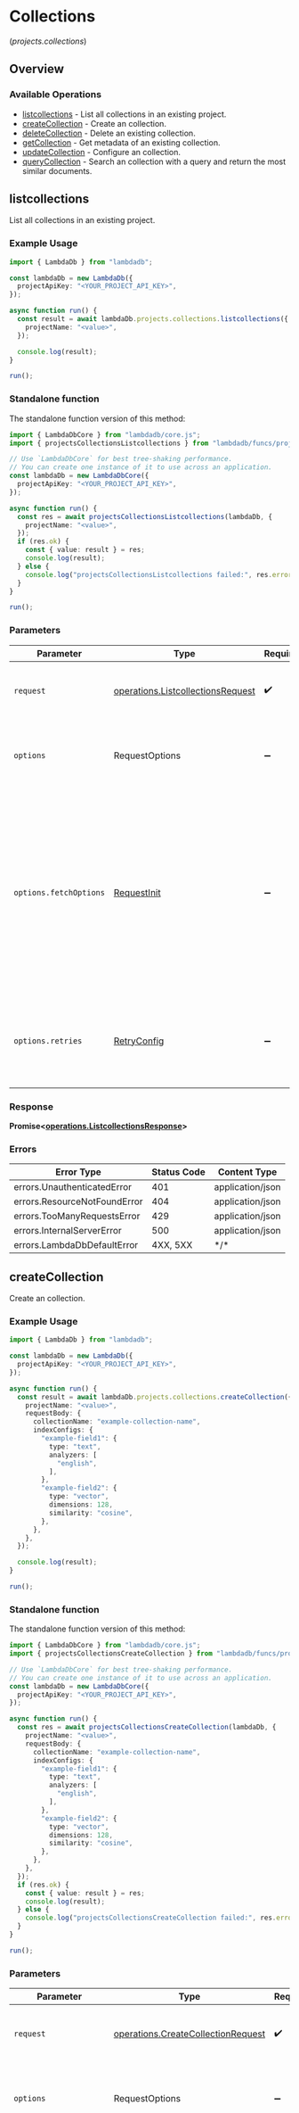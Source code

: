 # Collections
(*projects.collections*)

## Overview

### Available Operations

* [listcollections](#listcollections) - List all collections in an existing project.
* [createCollection](#createcollection) - Create an collection.
* [deleteCollection](#deletecollection) - Delete an existing collection.
* [getCollection](#getcollection) - Get metadata of an existing collection.
* [updateCollection](#updatecollection) - Configure an collection.
* [queryCollection](#querycollection) - Search an collection with a query and return the most similar documents.

## listcollections

List all collections in an existing project.

### Example Usage

```typescript
import { LambdaDb } from "lambdadb";

const lambdaDb = new LambdaDb({
  projectApiKey: "<YOUR_PROJECT_API_KEY>",
});

async function run() {
  const result = await lambdaDb.projects.collections.listcollections({
    projectName: "<value>",
  });

  console.log(result);
}

run();
```

### Standalone function

The standalone function version of this method:

```typescript
import { LambdaDbCore } from "lambdadb/core.js";
import { projectsCollectionsListcollections } from "lambdadb/funcs/projectsCollectionsListcollections.js";

// Use `LambdaDbCore` for best tree-shaking performance.
// You can create one instance of it to use across an application.
const lambdaDb = new LambdaDbCore({
  projectApiKey: "<YOUR_PROJECT_API_KEY>",
});

async function run() {
  const res = await projectsCollectionsListcollections(lambdaDb, {
    projectName: "<value>",
  });
  if (res.ok) {
    const { value: result } = res;
    console.log(result);
  } else {
    console.log("projectsCollectionsListcollections failed:", res.error);
  }
}

run();
```

### Parameters

| Parameter                                                                                                                                                                      | Type                                                                                                                                                                           | Required                                                                                                                                                                       | Description                                                                                                                                                                    |
| ------------------------------------------------------------------------------------------------------------------------------------------------------------------------------ | ------------------------------------------------------------------------------------------------------------------------------------------------------------------------------ | ------------------------------------------------------------------------------------------------------------------------------------------------------------------------------ | ------------------------------------------------------------------------------------------------------------------------------------------------------------------------------ |
| `request`                                                                                                                                                                      | [operations.ListcollectionsRequest](../../models/operations/listcollectionsrequest.md)                                                                                         | :heavy_check_mark:                                                                                                                                                             | The request object to use for the request.                                                                                                                                     |
| `options`                                                                                                                                                                      | RequestOptions                                                                                                                                                                 | :heavy_minus_sign:                                                                                                                                                             | Used to set various options for making HTTP requests.                                                                                                                          |
| `options.fetchOptions`                                                                                                                                                         | [RequestInit](https://developer.mozilla.org/en-US/docs/Web/API/Request/Request#options)                                                                                        | :heavy_minus_sign:                                                                                                                                                             | Options that are passed to the underlying HTTP request. This can be used to inject extra headers for examples. All `Request` options, except `method` and `body`, are allowed. |
| `options.retries`                                                                                                                                                              | [RetryConfig](../../lib/utils/retryconfig.md)                                                                                                                                  | :heavy_minus_sign:                                                                                                                                                             | Enables retrying HTTP requests under certain failure conditions.                                                                                                               |

### Response

**Promise\<[operations.ListcollectionsResponse](../../models/operations/listcollectionsresponse.md)\>**

### Errors

| Error Type                   | Status Code                  | Content Type                 |
| ---------------------------- | ---------------------------- | ---------------------------- |
| errors.UnauthenticatedError  | 401                          | application/json             |
| errors.ResourceNotFoundError | 404                          | application/json             |
| errors.TooManyRequestsError  | 429                          | application/json             |
| errors.InternalServerError   | 500                          | application/json             |
| errors.LambdaDbDefaultError  | 4XX, 5XX                     | \*/\*                        |

## createCollection

Create an collection.

### Example Usage

```typescript
import { LambdaDb } from "lambdadb";

const lambdaDb = new LambdaDb({
  projectApiKey: "<YOUR_PROJECT_API_KEY>",
});

async function run() {
  const result = await lambdaDb.projects.collections.createCollection({
    projectName: "<value>",
    requestBody: {
      collectionName: "example-collection-name",
      indexConfigs: {
        "example-field1": {
          type: "text",
          analyzers: [
            "english",
          ],
        },
        "example-field2": {
          type: "vector",
          dimensions: 128,
          similarity: "cosine",
        },
      },
    },
  });

  console.log(result);
}

run();
```

### Standalone function

The standalone function version of this method:

```typescript
import { LambdaDbCore } from "lambdadb/core.js";
import { projectsCollectionsCreateCollection } from "lambdadb/funcs/projectsCollectionsCreateCollection.js";

// Use `LambdaDbCore` for best tree-shaking performance.
// You can create one instance of it to use across an application.
const lambdaDb = new LambdaDbCore({
  projectApiKey: "<YOUR_PROJECT_API_KEY>",
});

async function run() {
  const res = await projectsCollectionsCreateCollection(lambdaDb, {
    projectName: "<value>",
    requestBody: {
      collectionName: "example-collection-name",
      indexConfigs: {
        "example-field1": {
          type: "text",
          analyzers: [
            "english",
          ],
        },
        "example-field2": {
          type: "vector",
          dimensions: 128,
          similarity: "cosine",
        },
      },
    },
  });
  if (res.ok) {
    const { value: result } = res;
    console.log(result);
  } else {
    console.log("projectsCollectionsCreateCollection failed:", res.error);
  }
}

run();
```

### Parameters

| Parameter                                                                                                                                                                      | Type                                                                                                                                                                           | Required                                                                                                                                                                       | Description                                                                                                                                                                    |
| ------------------------------------------------------------------------------------------------------------------------------------------------------------------------------ | ------------------------------------------------------------------------------------------------------------------------------------------------------------------------------ | ------------------------------------------------------------------------------------------------------------------------------------------------------------------------------ | ------------------------------------------------------------------------------------------------------------------------------------------------------------------------------ |
| `request`                                                                                                                                                                      | [operations.CreateCollectionRequest](../../models/operations/createcollectionrequest.md)                                                                                       | :heavy_check_mark:                                                                                                                                                             | The request object to use for the request.                                                                                                                                     |
| `options`                                                                                                                                                                      | RequestOptions                                                                                                                                                                 | :heavy_minus_sign:                                                                                                                                                             | Used to set various options for making HTTP requests.                                                                                                                          |
| `options.fetchOptions`                                                                                                                                                         | [RequestInit](https://developer.mozilla.org/en-US/docs/Web/API/Request/Request#options)                                                                                        | :heavy_minus_sign:                                                                                                                                                             | Options that are passed to the underlying HTTP request. This can be used to inject extra headers for examples. All `Request` options, except `method` and `body`, are allowed. |
| `options.retries`                                                                                                                                                              | [RetryConfig](../../lib/utils/retryconfig.md)                                                                                                                                  | :heavy_minus_sign:                                                                                                                                                             | Enables retrying HTTP requests under certain failure conditions.                                                                                                               |

### Response

**Promise\<[models.CollectionResponse](../../models/collectionresponse.md)\>**

### Errors

| Error Type                        | Status Code                       | Content Type                      |
| --------------------------------- | --------------------------------- | --------------------------------- |
| errors.BadRequestError            | 400                               | application/json                  |
| errors.UnauthenticatedError       | 401                               | application/json                  |
| errors.ResourceAlreadyExistsError | 409                               | application/json                  |
| errors.TooManyRequestsError       | 429                               | application/json                  |
| errors.InternalServerError        | 500                               | application/json                  |
| errors.LambdaDbDefaultError       | 4XX, 5XX                          | \*/\*                             |

## deleteCollection

Delete an existing collection.

### Example Usage

```typescript
import { LambdaDb } from "lambdadb";

const lambdaDb = new LambdaDb({
  projectApiKey: "<YOUR_PROJECT_API_KEY>",
});

async function run() {
  const result = await lambdaDb.projects.collections.deleteCollection({
    projectName: "<value>",
    collectionName: "<value>",
  });

  console.log(result);
}

run();
```

### Standalone function

The standalone function version of this method:

```typescript
import { LambdaDbCore } from "lambdadb/core.js";
import { projectsCollectionsDeleteCollection } from "lambdadb/funcs/projectsCollectionsDeleteCollection.js";

// Use `LambdaDbCore` for best tree-shaking performance.
// You can create one instance of it to use across an application.
const lambdaDb = new LambdaDbCore({
  projectApiKey: "<YOUR_PROJECT_API_KEY>",
});

async function run() {
  const res = await projectsCollectionsDeleteCollection(lambdaDb, {
    projectName: "<value>",
    collectionName: "<value>",
  });
  if (res.ok) {
    const { value: result } = res;
    console.log(result);
  } else {
    console.log("projectsCollectionsDeleteCollection failed:", res.error);
  }
}

run();
```

### Parameters

| Parameter                                                                                                                                                                      | Type                                                                                                                                                                           | Required                                                                                                                                                                       | Description                                                                                                                                                                    |
| ------------------------------------------------------------------------------------------------------------------------------------------------------------------------------ | ------------------------------------------------------------------------------------------------------------------------------------------------------------------------------ | ------------------------------------------------------------------------------------------------------------------------------------------------------------------------------ | ------------------------------------------------------------------------------------------------------------------------------------------------------------------------------ |
| `request`                                                                                                                                                                      | [operations.DeleteCollectionRequest](../../models/operations/deletecollectionrequest.md)                                                                                       | :heavy_check_mark:                                                                                                                                                             | The request object to use for the request.                                                                                                                                     |
| `options`                                                                                                                                                                      | RequestOptions                                                                                                                                                                 | :heavy_minus_sign:                                                                                                                                                             | Used to set various options for making HTTP requests.                                                                                                                          |
| `options.fetchOptions`                                                                                                                                                         | [RequestInit](https://developer.mozilla.org/en-US/docs/Web/API/Request/Request#options)                                                                                        | :heavy_minus_sign:                                                                                                                                                             | Options that are passed to the underlying HTTP request. This can be used to inject extra headers for examples. All `Request` options, except `method` and `body`, are allowed. |
| `options.retries`                                                                                                                                                              | [RetryConfig](../../lib/utils/retryconfig.md)                                                                                                                                  | :heavy_minus_sign:                                                                                                                                                             | Enables retrying HTTP requests under certain failure conditions.                                                                                                               |

### Response

**Promise\<[operations.DeleteCollectionResponse](../../models/operations/deletecollectionresponse.md)\>**

### Errors

| Error Type                   | Status Code                  | Content Type                 |
| ---------------------------- | ---------------------------- | ---------------------------- |
| errors.UnauthenticatedError  | 401                          | application/json             |
| errors.ResourceNotFoundError | 404                          | application/json             |
| errors.TooManyRequestsError  | 429                          | application/json             |
| errors.InternalServerError   | 500                          | application/json             |
| errors.LambdaDbDefaultError  | 4XX, 5XX                     | \*/\*                        |

## getCollection

Get metadata of an existing collection.

### Example Usage

```typescript
import { LambdaDb } from "lambdadb";

const lambdaDb = new LambdaDb({
  projectApiKey: "<YOUR_PROJECT_API_KEY>",
});

async function run() {
  const result = await lambdaDb.projects.collections.getCollection({
    projectName: "<value>",
    collectionName: "<value>",
  });

  console.log(result);
}

run();
```

### Standalone function

The standalone function version of this method:

```typescript
import { LambdaDbCore } from "lambdadb/core.js";
import { projectsCollectionsGetCollection } from "lambdadb/funcs/projectsCollectionsGetCollection.js";

// Use `LambdaDbCore` for best tree-shaking performance.
// You can create one instance of it to use across an application.
const lambdaDb = new LambdaDbCore({
  projectApiKey: "<YOUR_PROJECT_API_KEY>",
});

async function run() {
  const res = await projectsCollectionsGetCollection(lambdaDb, {
    projectName: "<value>",
    collectionName: "<value>",
  });
  if (res.ok) {
    const { value: result } = res;
    console.log(result);
  } else {
    console.log("projectsCollectionsGetCollection failed:", res.error);
  }
}

run();
```

### Parameters

| Parameter                                                                                                                                                                      | Type                                                                                                                                                                           | Required                                                                                                                                                                       | Description                                                                                                                                                                    |
| ------------------------------------------------------------------------------------------------------------------------------------------------------------------------------ | ------------------------------------------------------------------------------------------------------------------------------------------------------------------------------ | ------------------------------------------------------------------------------------------------------------------------------------------------------------------------------ | ------------------------------------------------------------------------------------------------------------------------------------------------------------------------------ |
| `request`                                                                                                                                                                      | [operations.GetCollectionRequest](../../models/operations/getcollectionrequest.md)                                                                                             | :heavy_check_mark:                                                                                                                                                             | The request object to use for the request.                                                                                                                                     |
| `options`                                                                                                                                                                      | RequestOptions                                                                                                                                                                 | :heavy_minus_sign:                                                                                                                                                             | Used to set various options for making HTTP requests.                                                                                                                          |
| `options.fetchOptions`                                                                                                                                                         | [RequestInit](https://developer.mozilla.org/en-US/docs/Web/API/Request/Request#options)                                                                                        | :heavy_minus_sign:                                                                                                                                                             | Options that are passed to the underlying HTTP request. This can be used to inject extra headers for examples. All `Request` options, except `method` and `body`, are allowed. |
| `options.retries`                                                                                                                                                              | [RetryConfig](../../lib/utils/retryconfig.md)                                                                                                                                  | :heavy_minus_sign:                                                                                                                                                             | Enables retrying HTTP requests under certain failure conditions.                                                                                                               |

### Response

**Promise\<[models.CollectionResponse](../../models/collectionresponse.md)\>**

### Errors

| Error Type                   | Status Code                  | Content Type                 |
| ---------------------------- | ---------------------------- | ---------------------------- |
| errors.UnauthenticatedError  | 401                          | application/json             |
| errors.ResourceNotFoundError | 404                          | application/json             |
| errors.TooManyRequestsError  | 429                          | application/json             |
| errors.InternalServerError   | 500                          | application/json             |
| errors.LambdaDbDefaultError  | 4XX, 5XX                     | \*/\*                        |

## updateCollection

Configure an collection.

### Example Usage

```typescript
import { LambdaDb } from "lambdadb";

const lambdaDb = new LambdaDb({
  projectApiKey: "<YOUR_PROJECT_API_KEY>",
});

async function run() {
  const result = await lambdaDb.projects.collections.updateCollection({
    projectName: "<value>",
    collectionName: "<value>",
    requestBody: {
      indexConfigs: {
        "example-field1": {
          type: "text",
          analyzers: [
            "english",
          ],
        },
        "example-field2": {
          type: "vector",
          dimensions: 128,
          similarity: "cosine",
        },
        "example-field3": {
          type: "keyword",
        },
      },
    },
  });

  console.log(result);
}

run();
```

### Standalone function

The standalone function version of this method:

```typescript
import { LambdaDbCore } from "lambdadb/core.js";
import { projectsCollectionsUpdateCollection } from "lambdadb/funcs/projectsCollectionsUpdateCollection.js";

// Use `LambdaDbCore` for best tree-shaking performance.
// You can create one instance of it to use across an application.
const lambdaDb = new LambdaDbCore({
  projectApiKey: "<YOUR_PROJECT_API_KEY>",
});

async function run() {
  const res = await projectsCollectionsUpdateCollection(lambdaDb, {
    projectName: "<value>",
    collectionName: "<value>",
    requestBody: {
      indexConfigs: {
        "example-field1": {
          type: "text",
          analyzers: [
            "english",
          ],
        },
        "example-field2": {
          type: "vector",
          dimensions: 128,
          similarity: "cosine",
        },
        "example-field3": {
          type: "keyword",
        },
      },
    },
  });
  if (res.ok) {
    const { value: result } = res;
    console.log(result);
  } else {
    console.log("projectsCollectionsUpdateCollection failed:", res.error);
  }
}

run();
```

### Parameters

| Parameter                                                                                                                                                                      | Type                                                                                                                                                                           | Required                                                                                                                                                                       | Description                                                                                                                                                                    |
| ------------------------------------------------------------------------------------------------------------------------------------------------------------------------------ | ------------------------------------------------------------------------------------------------------------------------------------------------------------------------------ | ------------------------------------------------------------------------------------------------------------------------------------------------------------------------------ | ------------------------------------------------------------------------------------------------------------------------------------------------------------------------------ |
| `request`                                                                                                                                                                      | [operations.UpdateCollectionRequest](../../models/operations/updatecollectionrequest.md)                                                                                       | :heavy_check_mark:                                                                                                                                                             | The request object to use for the request.                                                                                                                                     |
| `options`                                                                                                                                                                      | RequestOptions                                                                                                                                                                 | :heavy_minus_sign:                                                                                                                                                             | Used to set various options for making HTTP requests.                                                                                                                          |
| `options.fetchOptions`                                                                                                                                                         | [RequestInit](https://developer.mozilla.org/en-US/docs/Web/API/Request/Request#options)                                                                                        | :heavy_minus_sign:                                                                                                                                                             | Options that are passed to the underlying HTTP request. This can be used to inject extra headers for examples. All `Request` options, except `method` and `body`, are allowed. |
| `options.retries`                                                                                                                                                              | [RetryConfig](../../lib/utils/retryconfig.md)                                                                                                                                  | :heavy_minus_sign:                                                                                                                                                             | Enables retrying HTTP requests under certain failure conditions.                                                                                                               |

### Response

**Promise\<[models.CollectionResponse](../../models/collectionresponse.md)\>**

### Errors

| Error Type                   | Status Code                  | Content Type                 |
| ---------------------------- | ---------------------------- | ---------------------------- |
| errors.BadRequestError       | 400                          | application/json             |
| errors.UnauthenticatedError  | 401                          | application/json             |
| errors.ResourceNotFoundError | 404                          | application/json             |
| errors.TooManyRequestsError  | 429                          | application/json             |
| errors.InternalServerError   | 500                          | application/json             |
| errors.LambdaDbDefaultError  | 4XX, 5XX                     | \*/\*                        |

## queryCollection

Search an collection with a query and return the most similar documents.

### Example Usage

```typescript
import { LambdaDb } from "lambdadb";

const lambdaDb = new LambdaDb({
  projectApiKey: "<YOUR_PROJECT_API_KEY>",
});

async function run() {
  const result = await lambdaDb.projects.collections.queryCollection({
    projectName: "<value>",
    collectionName: "<value>",
    requestBody: {
      size: 2,
      query: {},
    },
  });

  console.log(result);
}

run();
```

### Standalone function

The standalone function version of this method:

```typescript
import { LambdaDbCore } from "lambdadb/core.js";
import { projectsCollectionsQueryCollection } from "lambdadb/funcs/projectsCollectionsQueryCollection.js";

// Use `LambdaDbCore` for best tree-shaking performance.
// You can create one instance of it to use across an application.
const lambdaDb = new LambdaDbCore({
  projectApiKey: "<YOUR_PROJECT_API_KEY>",
});

async function run() {
  const res = await projectsCollectionsQueryCollection(lambdaDb, {
    projectName: "<value>",
    collectionName: "<value>",
    requestBody: {
      size: 2,
      query: {},
    },
  });
  if (res.ok) {
    const { value: result } = res;
    console.log(result);
  } else {
    console.log("projectsCollectionsQueryCollection failed:", res.error);
  }
}

run();
```

### Parameters

| Parameter                                                                                                                                                                      | Type                                                                                                                                                                           | Required                                                                                                                                                                       | Description                                                                                                                                                                    |
| ------------------------------------------------------------------------------------------------------------------------------------------------------------------------------ | ------------------------------------------------------------------------------------------------------------------------------------------------------------------------------ | ------------------------------------------------------------------------------------------------------------------------------------------------------------------------------ | ------------------------------------------------------------------------------------------------------------------------------------------------------------------------------ |
| `request`                                                                                                                                                                      | [operations.QueryCollectionRequest](../../models/operations/querycollectionrequest.md)                                                                                         | :heavy_check_mark:                                                                                                                                                             | The request object to use for the request.                                                                                                                                     |
| `options`                                                                                                                                                                      | RequestOptions                                                                                                                                                                 | :heavy_minus_sign:                                                                                                                                                             | Used to set various options for making HTTP requests.                                                                                                                          |
| `options.fetchOptions`                                                                                                                                                         | [RequestInit](https://developer.mozilla.org/en-US/docs/Web/API/Request/Request#options)                                                                                        | :heavy_minus_sign:                                                                                                                                                             | Options that are passed to the underlying HTTP request. This can be used to inject extra headers for examples. All `Request` options, except `method` and `body`, are allowed. |
| `options.retries`                                                                                                                                                              | [RetryConfig](../../lib/utils/retryconfig.md)                                                                                                                                  | :heavy_minus_sign:                                                                                                                                                             | Enables retrying HTTP requests under certain failure conditions.                                                                                                               |

### Response

**Promise\<[operations.QueryCollectionResponse](../../models/operations/querycollectionresponse.md)\>**

### Errors

| Error Type                   | Status Code                  | Content Type                 |
| ---------------------------- | ---------------------------- | ---------------------------- |
| errors.BadRequestError       | 400                          | application/json             |
| errors.UnauthenticatedError  | 401                          | application/json             |
| errors.ResourceNotFoundError | 404                          | application/json             |
| errors.TooManyRequestsError  | 429                          | application/json             |
| errors.InternalServerError   | 500                          | application/json             |
| errors.LambdaDbDefaultError  | 4XX, 5XX                     | \*/\*                        |